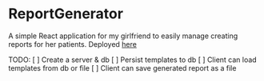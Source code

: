 # ReportGenerator
A simple React application for my girlfriend to easily manage creating reports for her patients.
Deployed [here](https://zvanuum.github.io/reportGenerator)

TODO:
[ ] Create a server & db
[ ] Persist templates to db
[ ] Client can load templates from db or file
[ ] Client can save generated report as a file
